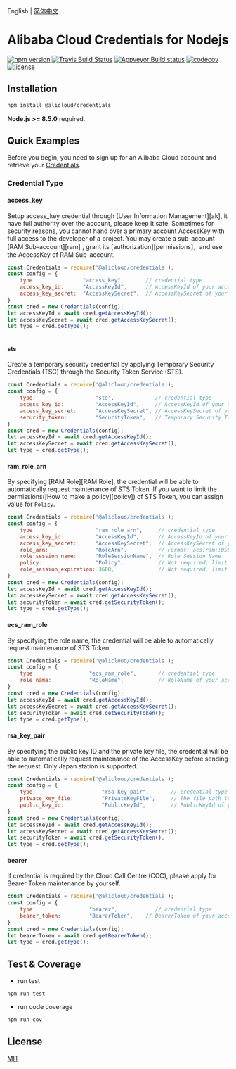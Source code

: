 English | [简体中文](README-CN.md)
# Alibaba Cloud Credentials for Nodejs

[![npm version](https://badge.fury.io/js/@alicloud%2fcredentials.svg)](https://badge.fury.io/js/@alicloud%2fcredentials.svg)
[![Travis Build Status](https://api.travis-ci.org/aliyun/credentials-nodejs.svg?branch=master)](https://travis-ci.org/aliyun/credentials-nodejs)
[![Appveyor Build status](https://ci.appveyor.com/api/projects/status/m9wp3edgrt2c098a?svg=true)](https://ci.appveyor.com/project/aliyun/credentials-nodejs)
[![codecov](https://codecov.io/gh/aliyun/credentials-nodejs/branch/master/graph/badge.svg)](https://codecov.io/gh/aliyun/credentials-nodejs)
[![license](https://img.shields.io/github/license/mashape/apistatus.svg)](LICENSE)

## Installation

```bash
npm install @alicloud/credentials
```

**Node.js >= 8.5.0** required.


## Quick Examples
Before you begin, you need to sign up for an Alibaba Cloud account and retrieve your [Credentials](https://usercenter.console.aliyun.com/#/manage/ak).

### Credential Type

#### access_key
Setup access_key credential through [User Information Management][ak], it have full authority over the account, please keep it safe. Sometimes for security reasons, you cannot hand over a primary account AccessKey with full access to the developer of a project. You may create a sub-account [RAM Sub-account][ram] , grant its [authorization][permissions]，and use the AccessKey of RAM Sub-account.
```js
const Credentials = require('@alicloud/credentials');
const config = {
	type:               "access_key",       // credential type
	access_key_id: 	    "AccessKeyId",      // AccessKeyId of your account
	access_key_secret:  "AccessKeySecret",  // AccessKeySecret of your account
}
const cred = new Credentials(config);
let accessKeyId = await cred.getAccessKeyId();
let accessKeySecret = await cred.getAccessKeySecret();
let type = cred.getType();
	
```

#### sts
Create a temporary security credential by applying Temporary Security Credentials (TSC) through the Security Token Service (STS).
```js
const Credentials = require('@alicloud/credentials');
const config = {
	type:                   "sts",             // credential type
	access_key_id:          "AccessKeyId",     // AccessKeyId of your account
	access_key_secret:      "AccessKeySecret", // AccessKeySecret of your account
	security_token:         "SecurityToken",   // Temporary Security Token
}
const cred = new Credentials(config);
let accessKeyId = await cred.getAccessKeyId();
let accessKeySecret = await cred.getAccessKeySecret();
let type = cred.getType();
```

#### ram_role_arn
By specifying [RAM Role][RAM Role], the credential will be able to automatically request maintenance of STS Token. If you want to limit the permissions([How to make a policy][policy]) of STS Token, you can assign value for `Policy`.
```js
const Credentials = require('@alicloud/credentials');
const config = {
	type:                   "ram_role_arn",     // credential type
	access_key_id:          "AccessKeyId",      // AccessKeyId of your account
	access_key_secret:      "AccessKeySecret",  // AccessKeySecret of your account
	role_arn:               "RoleArn",          // Format: acs:ram::USER_ID:role/ROLE_NAME
	role_session_name:      "RoleSessionName",  // Role Session Name
	policy:                 "Policy",           // Not required, limit the permissions of STS Token
	role_session_expiration: 3600,              // Not required, limit the Valid time of STS Token
}
const cred = new Credentials(config);
let accessKeyId = await cred.getAccessKeyId();
let accessKeySecret = await cred.getAccessKeySecret();
let securityToken = await cred.getSecurityToken();
let type = cred.getType();
```

#### ecs_ram_role
By specifying the role name, the credential will be able to automatically request maintenance of STS Token.
```js
const Credentials = require('@alicloud/credentials');
const config = {
	type:                 "ecs_ram_role",       // credential type
	role_name:            "RoleName",           // RoleName of your account
}
const cred = new Credentials(config);
let accessKeyId = await cred.getAccessKeyId();
let accessKeySecret = await cred.getAccessKeySecret();
let securityToken = await cred.getSecurityToken();
let type = cred.getType();
```

#### rsa_key_pair
By specifying the public key ID and the private key file, the credential will be able to automatically request maintenance of the AccessKey before sending the request. Only Japan station is supported. 
```js
const Credentials = require('@alicloud/credentials');
const config = {
	type:                     "rsa_key_pair",       // credential type
	private_key_file:         "PrivateKeyFile",     // The file path to store the PrivateKey
	public_key_id:            "PublicKeyId",        // PublicKeyId of your account
}
const cred = new Credentials(config);
let accessKeyId = await cred.getAccessKeyId();
let accessKeySecret = await cred.getAccessKeySecret();
let securityToken = await cred.getSecurityToken();
let type = cred.getType();
```

#### bearer
If credential is required by the Cloud Call Centre (CCC), please apply for Bearer Token maintenance by yourself.
```js
const Credentials = require('@alicloud/credentials');
const config = {
	type:                 "bearer",            // credential type
	bearer_token:         "BearerToken",    // BearerToken of your account
}
const cred = new Credentials(config);
let bearerToken = await cred.getBearerToken();
let type = cred.getType();
```


## Test & Coverage

* run test

```
npm run test
```

* run code coverage

```
npm run cov
```


## License

[MIT](LICENSE)